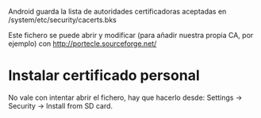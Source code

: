 Android guarda la lista de autoridades certificadoras aceptadas en 
/system/etc/security/cacerts.bks

Este fichero se puede abrir y modificar (para añadir nuestra propia CA, por ejemplo) con http://portecle.sourceforge.net/


# Instalar certificado personal
No vale con intentar abrir el fichero, hay que hacerlo desde:
Settings -> Security -> Install from SD card.

